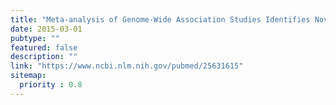 ```yaml
---
title: "Meta-analysis of Genome-Wide Association Studies Identifies Novel Loci Associated With Optic Disc Morphology."
date: 2015-03-01
pubtype: ""
featured: false
description: ""
link: "https://www.ncbi.nlm.nih.gov/pubmed/25631615"
sitemap:
  priority : 0.8
---
```



